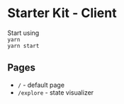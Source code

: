 # Starter Kit - Client

Start using \
`yarn` \
`yarn start`

## Pages

- `/` - default page
- `/explore` - state visualizer
